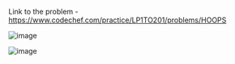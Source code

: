Link to the problem - https://www.codechef.com/practice/LP1TO201/problems/HOOPS


![image](https://github.com/Haleshot/Competitive-Programming/assets/57552973/869a6fd6-8570-442c-8c5c-4a683cec9f24)


![image](https://github.com/Haleshot/Competitive-Programming/assets/57552973/b1331d10-0589-4fd3-bf7e-2ff9a44f6dba)

